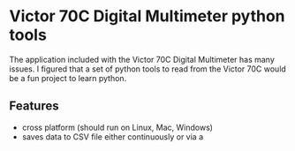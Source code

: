 # Victor 70C Digital Multimeter python tools

The application included with the Victor 70C Digital Multimeter has many issues.
I figured that a set of python tools to read from the Victor 70C would be a fun project to learn python.

## Features

* cross platform (should run on Linux, Mac, Windows)
* saves data to CSV file either continuously or via a 